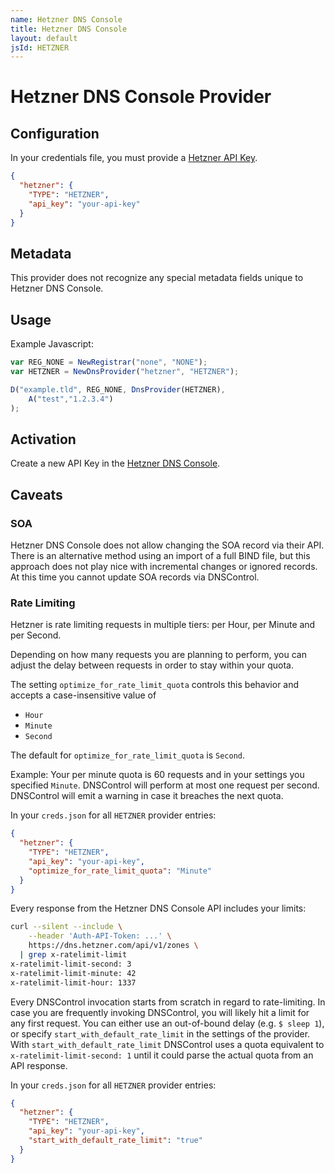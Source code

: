 ```yaml
---
name: Hetzner DNS Console
title: Hetzner DNS Console
layout: default
jsId: HETZNER
---
```


# Hetzner DNS Console Provider

## Configuration

In your credentials file, you must provide a
[Hetzner API Key](https://dns.hetzner.com/settings/api-token).

```json
{
  "hetzner": {
    "TYPE": "HETZNER",
    "api_key": "your-api-key"
  }
}
```

## Metadata

This provider does not recognize any special metadata fields unique to Hetzner
 DNS Console.

## Usage

Example Javascript:

```js
var REG_NONE = NewRegistrar("none", "NONE");
var HETZNER = NewDnsProvider("hetzner", "HETZNER");

D("example.tld", REG_NONE, DnsProvider(HETZNER),
    A("test","1.2.3.4")
);
```

## Activation

Create a new API Key in the
[Hetzner DNS Console](https://dns.hetzner.com/settings/api-token).

## Caveats

### SOA

Hetzner DNS Console does not allow changing the SOA record via their API.
There is an alternative method using an import of a full BIND file, but this
 approach does not play nice with incremental changes or ignored records.
At this time you cannot update SOA records via DNSControl.

### Rate Limiting

Hetzner is rate limiting requests in multiple tiers: per Hour, per Minute and
 per Second.

Depending on how many requests you are planning to perform, you can adjust the
 delay between requests in order to stay within your quota.

The setting `optimize_for_rate_limit_quota` controls this behavior and accepts
 a case-insensitive value of
- `Hour`
- `Minute`
- `Second`

The default for `optimize_for_rate_limit_quota` is `Second`.

Example: Your per minute quota is 60 requests and in your settings you
 specified `Minute`. DNSControl will perform at most one request per second.
 DNSControl will emit a warning in case it breaches the next quota.

In your `creds.json` for all `HETZNER` provider entries:

```json
{
  "hetzner": {
    "TYPE": "HETZNER",
    "api_key": "your-api-key",
    "optimize_for_rate_limit_quota": "Minute"
  }
}
```

Every response from the Hetzner DNS Console API includes your limits:

```bash
curl --silent --include \
    --header 'Auth-API-Token: ...' \
    https://dns.hetzner.com/api/v1/zones \
  | grep x-ratelimit-limit
x-ratelimit-limit-second: 3
x-ratelimit-limit-minute: 42
x-ratelimit-limit-hour: 1337
```

Every DNSControl invocation starts from scratch in regard to rate-limiting.
In case you are frequently invoking DNSControl, you will likely hit a limit for
 any first request.
You can either use an out-of-bound delay (e.g. `$ sleep 1`), or specify
 `start_with_default_rate_limit` in the settings of the provider.
With `start_with_default_rate_limit` DNSControl uses a quota equivalent to
 `x-ratelimit-limit-second: 1` until it could parse the actual quota from an
 API response.

In your `creds.json` for all `HETZNER` provider entries:

```json
{
  "hetzner": {
    "TYPE": "HETZNER",
    "api_key": "your-api-key",
    "start_with_default_rate_limit": "true"
  }
}
```

